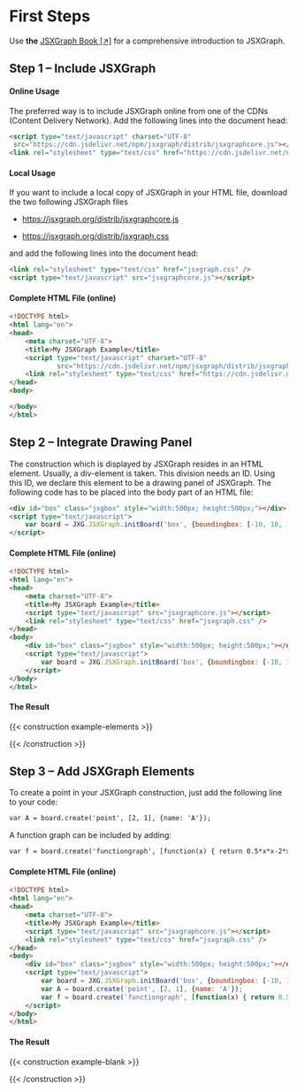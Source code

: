 # First Steps

Use <b>the</b> <a href="https://ipesek.github.io/jsxgraphbook/" target="_blank">JSXGraph Book [↗]</a> for a comprehensive introduction to JSXGraph.

## Step 1 – Include JSXGraph

#### Online Usage

The preferred way is to include JSXGraph online from one of the CDNs (Content Delivery Network).
Add the following lines into the document head:

```html
<script type="text/javascript" charset="UTF-8"
 src="https://cdn.jsdelivr.net/npm/jsxgraph/distrib/jsxgraphcore.js"></script>
<link rel="stylesheet" type="text/css" href="https://cdn.jsdelivr.net/npm/jsxgraph/distrib/jsxgraph.css" />
```

#### Local Usage

If you want to include a local copy of JSXGraph in your HTML file,
download the two following JSXGraph files

* <https://jsxgraph.org/distrib/jsxgraphcore.js>

* <https://jsxgraph.org/distrib/jsxgraph.css>

and add the following lines into the document head:

```html
<link rel="stylesheet" type="text/css" href="jsxgraph.css" />
<script type="text/javascript" src="jsxgraphcore.js"></script>
```

#### Complete HTML File (online)

```html
<!DOCTYPE html>
<html lang="en">
<head>
    <meta charset="UTF-8">
    <title>My JSXGraph Example</title>
    <script type="text/javascript" charset="UTF-8"
            src="https://cdn.jsdelivr.net/npm/jsxgraph/distrib/jsxgraphcore.js"></script>
    <link rel="stylesheet" type="text/css" href="https://cdn.jsdelivr.net/npm/jsxgraph/distrib/jsxgraph.css" />
</head>
<body>

</body>
</html>
```

## Step 2 – Integrate Drawing Panel

The construction which is displayed by JSXGraph resides in an HTML element.
Usually, a div-element is taken.
This division needs an ID.
Using this ID, we declare this element to be a drawing panel of JSXGraph.
The following code has to be placed into the body part of an HTML file:

```html
<div id="box" class="jxgbox" style="width:500px; height:500px;"></div>
<script type="text/javascript">
    var board = JXG.JSXGraph.initBoard('box', {boundingbox: [-10, 10, 10, -10], axis:true});
</script>
```

#### Complete HTML File (online)

```html
<!DOCTYPE html>
<html lang="en">
<head>
    <meta charset="UTF-8">
    <title>My JSXGraph Example</title>
    <script type="text/javascript" src="jsxgraphcore.js"></script>
    <link rel="stylesheet" type="text/css" href="jsxgraph.css" />
</head>
<body>
    <div id="box" class="jxgbox" style="width:500px; height:500px;"></div>
    <script type="text/javascript">
        var board = JXG.JSXGraph.initBoard('box', {boundingbox: [-10, 10, 10, -10], axis:true});
    </script>
</body>
</html>
```

#### The Result

{{< construction example-elements >}}
<script type = "text/javascript">
    (function () {
        const BOARDID = 'example-elements';
        const board = JXG.JSXGraph.initBoard(BOARDID, {boundingbox: [-10, 10, 10, -10], axis:true});
    })();
</script> 
{{< /construction >}}

## Step 3 – Add JSXGraph Elements

To create a point in your JSXGraph construction, just add the following line to your code:

```html
var A = board.create('point', [2, 1], {name: 'A'});
```

A function graph can be included by adding:

```html
var f = board.create('functiongraph', [function(x) { return 0.5*x*x-2*x;}], {strokeWidth: 3});
```

#### Complete HTML File (online)

```html
<!DOCTYPE html>
<html lang="en">
<head>
    <meta charset="UTF-8">
    <title>My JSXGraph Example</title>
    <script type="text/javascript" src="jsxgraphcore.js"></script>
    <link rel="stylesheet" type="text/css" href="jsxgraph.css" />
</head>
<body>
    <div id="box" class="jxgbox" style="width:500px; height:500px;"></div>
    <script type="text/javascript">
        var board = JXG.JSXGraph.initBoard('box', {boundingbox: [-10, 10, 10, -10], axis:true});
        var A = board.create('point', [2, 1], {name: 'A'});
        var f = board.create('functiongraph', [function(x) { return 0.5*x*x-2*x;}], {strokeWidth: 3});
    </script>
</body>
</html>
```

#### The Result

{{< construction example-blank >}}
<script type = "text/javascript">
    (function () {
        const BOARDID = 'example-blank';
        const board = JXG.JSXGraph.initBoard(BOARDID, {boundingbox: [-10, 10, 10, -10], axis:true});
        var A = board.create('point', [2, 1], {name: 'A'});
        var f = board.create('functiongraph', [function(x) { return 0.5*x*x-2*x;}], {strokeWidth: 3});
    })();
</script> 
{{< /construction >}}
